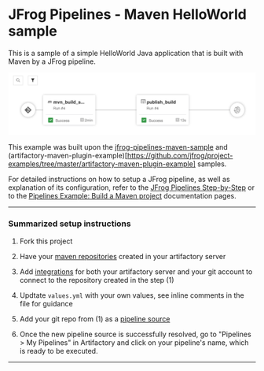 # JFrog Pipelines - Maven HelloWorld sample

This is a sample of a simple HelloWorld Java application that is built with Maven by a JFrog pipeline.

![Maven HelloWorld Pipeline](images/sample-pipeline.png)

This example was built upon the [jfrog-pipelines-maven-sample](https://github.com/jfrog/jfrog-pipelines-maven-sample) and (artifactory-maven-plugin-example)[https://github.com/jfrog/project-examples/tree/master/artifactory-maven-plugin-example] samples.

For detailed instructions on how to setup a JFrog pipeline, as well as explanation of its configuration, refer to the [JFrog Pipelines Step-by-Step](https://www.jfrog.com/confluence/display/JFROG/Pipelines+Step-By-Step) or to the [Pipelines Example: Build a Maven project](https://www.jfrog.com/confluence/display/JFROG/Pipelines+Example%3A+Maven+Build) documentation pages.

---

### Summarized setup instructions

1. Fork this project

2. Have your [maven repositories](https://www.jfrog.com/confluence/display/JFROG/QuickStart+Guide%3A+Maven+and+Gradle) created in your artifactory server

3. Add [integrations](https://www.jfrog.com/confluence/display/JFROG/Pipelines+Step-By-Step#PipelinesStep-By-Step-AddIntegrations) for both your artifactory server and your git account to connect to the repository created in the step (1)

4. Updtate `values.yml` with your own values, see inline comments in the file for guidance

5. Add your git repo from (1) as a [pipeline source](https://www.jfrog.com/confluence/display/JFROG/Pipelines+Step-By-Step#PipelinesStep-By-Step-add-pipeline-sourceAddaPipelineSource)

6. Once the new pipeline source is successfully resolved, go to "Pipelines > My Pipelines" in Artifactory and click on your pipeline's name, which is ready to be executed.

---
